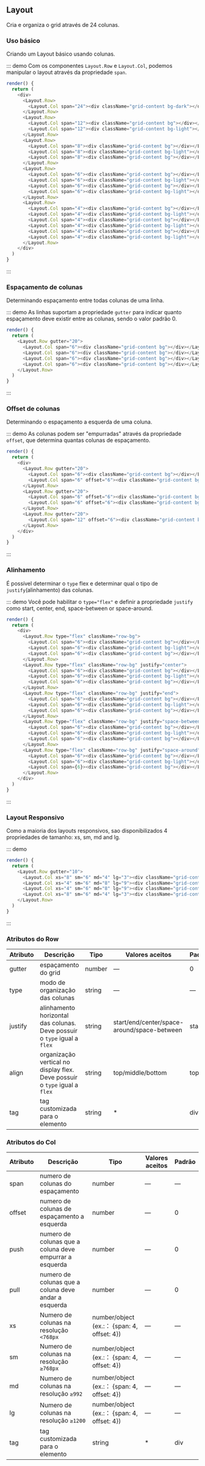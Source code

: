 ## Layout

Cria e organiza o grid através de 24 colunas.

### Uso básico

Criando um Layout básico usando colunas.

::: demo Com os componentes `Layout.Row` e `Layout.Col`, podemos manipular o layout através da propriedade `span`.
```js
render() {
  return (
    <div>
      <Layout.Row>
        <Layout.Col span="24"><div className="grid-content bg-dark"></div></Layout.Col>
      </Layout.Row>
      <Layout.Row>
        <Layout.Col span="12"><div className="grid-content bg"></div></Layout.Col>
        <Layout.Col span="12"><div className="grid-content bg-light"></div></Layout.Col>
      </Layout.Row>
      <Layout.Row>
        <Layout.Col span="8"><div className="grid-content bg"></div></Layout.Col>
        <Layout.Col span="8"><div className="grid-content bg-light"></div></Layout.Col>
        <Layout.Col span="8"><div className="grid-content bg"></div></Layout.Col>
      </Layout.Row>
      <Layout.Row>
        <Layout.Col span="6"><div className="grid-content bg"></div></Layout.Col>
        <Layout.Col span="6"><div className="grid-content bg-light"></div></Layout.Col>
        <Layout.Col span="6"><div className="grid-content bg"></div></Layout.Col>
        <Layout.Col span="6"><div className="grid-content bg-light"></div></Layout.Col>
      </Layout.Row>
      <Layout.Row>
        <Layout.Col span="4"><div className="grid-content bg"></div></Layout.Col>
        <Layout.Col span="4"><div className="grid-content bg-light"></div></Layout.Col>
        <Layout.Col span="4"><div className="grid-content bg"></div></Layout.Col>
        <Layout.Col span="4"><div className="grid-content bg-light"></div></Layout.Col>
        <Layout.Col span="4"><div className="grid-content bg"></div></Layout.Col>
        <Layout.Col span="4"><div className="grid-content bg-light"></div></Layout.Col>
      </Layout.Row>
    </div>
  )
}
```
:::

### Espaçamento de colunas

Determinando espaçamento entre todas colunas de uma linha.

::: demo As linhas suportam a propriedade `gutter` para indicar quanto espaçamento deve existir entre as colunas, sendo o valor padrão 0.
```js
render() {
  return (
    <Layout.Row gutter="20">
      <Layout.Col span="6"><div className="grid-content bg"></div></Layout.Col>
      <Layout.Col span="6"><div className="grid-content bg"></div></Layout.Col>
      <Layout.Col span="6"><div className="grid-content bg"></div></Layout.Col>
      <Layout.Col span="6"><div className="grid-content bg"></div></Layout.Col>
    </Layout.Row>
  )
}
```
:::

### Offset de colunas

Determinando o espaçamento a esquerda de uma coluna.

::: demo As colunas podem ser "empurradas" através da propriedade `offset`, que determina quantas colunas de espaçamento.

```js
render() {
  return (
    <div>
      <Layout.Row gutter="20">
        <Layout.Col span="6"><div className="grid-content bg"></div></Layout.Col>
        <Layout.Col span="6" offset="6"><div className="grid-content bg"></div></Layout.Col>
      </Layout.Row>
      <Layout.Row gutter="20">
        <Layout.Col span="6" offset="6"><div className="grid-content bg"></div></Layout.Col>
        <Layout.Col span="6" offset="6"><div className="grid-content bg"></div></Layout.Col>
      </Layout.Row>
      <Layout.Row gutter="20">
        <Layout.Col span="12" offset="6"><div className="grid-content bg"></div></Layout.Col>
      </Layout.Row>
    </div>
  )
}
```
:::

### Alinhamento

É possível determinar o `type` flex e determinar qual o tipo de `justify`(alinhamento) das colunas.

::: demo Você pode habilitar o `type="flex"` e definir a propriedade `justify` como start, center, end, space-between or space-around.
```js
render() {
  return (
    <div>
      <Layout.Row type="flex" className="row-bg">
        <Layout.Col span="6"><div className="grid-content bg"></div></Layout.Col>
        <Layout.Col span="6"><div className="grid-content bg-light"></div></Layout.Col>
        <Layout.Col span="6"><div className="grid-content bg"></div></Layout.Col>
      </Layout.Row>
      <Layout.Row type="flex" className="row-bg" justify="center">
        <Layout.Col span="6"><div className="grid-content bg"></div></Layout.Col>
        <Layout.Col span="6"><div className="grid-content bg-light"></div></Layout.Col>
        <Layout.Col span="6"><div className="grid-content bg"></div></Layout.Col>
      </Layout.Row>
      <Layout.Row type="flex" className="row-bg" justify="end">
        <Layout.Col span="6"><div className="grid-content bg"></div></Layout.Col>
        <Layout.Col span="6"><div className="grid-content bg-light"></div></Layout.Col>
        <Layout.Col span="6"><div className="grid-content bg"></div></Layout.Col>
      </Layout.Row>
      <Layout.Row type="flex" className="row-bg" justify="space-between">
        <Layout.Col span="6"><div className="grid-content bg"></div></Layout.Col>
        <Layout.Col span="6"><div className="grid-content bg-light"></div></Layout.Col>
        <Layout.Col span="6"><div className="grid-content bg"></div></Layout.Col>
      </Layout.Row>
      <Layout.Row type="flex" className="row-bg" justify="space-around">
        <Layout.Col span="6"><div className="grid-content bg"></div></Layout.Col>
        <Layout.Col span="6"><div className="grid-content bg-light"></div></Layout.Col>
        <Layout.Col span={6}><div className="grid-content bg"></div></Layout.Col>
      </Layout.Row>
    </div>
  )
}
```
:::

### Layout Responsivo

Como a maioria dos layouts responsivos, sao disponibilizados 4 propriedades de tamanho: xs, sm, md and lg.

::: demo
```js
render() {
  return (
    <Layout.Row gutter="10">
      <Layout.Col xs="8" sm="6" md="4" lg="3"><div className="grid-content bg"></div></Layout.Col>
      <Layout.Col xs="4" sm="6" md="8" lg="9"><div className="grid-content bg-light"></div></Layout.Col>
      <Layout.Col xs="4" sm="6" md="8" lg="9"><div className="grid-content bg"></div></Layout.Col>
      <Layout.Col xs="8" sm="6" md="4" lg="3"><div className="grid-content bg-light"></div></Layout.Col>
    </Layout.Row>
  )
}
```
:::

### Atributos do Row
| Atributo      | Descrição          | Tipo      | Valores aceitos       | Padrão  |
|---------- |-------------- |---------- |--------------------------------  |-------- |
| gutter | espaçamento do grid | number | — | 0 |
| type | modo de organização das colunas | string | — | — |
| justify | alinhamento horizontal das colunas. Deve possuir o `type` igual a `flex` | string | start/end/center/space-around/space-between | start |
| align | organização vertical no display flex. Deve possuir o `type` igual a `flex` | string | top/middle/bottom | top |
| tag | tag customizada para o elemento | string | * | div |

### Atributos do Col 
| Atributo      | Descrição          | Tipo      | Valores aceitos       | Padrão  |
|---------- |-------------- |---------- |--------------------------------  |-------- |
| span | numero de colunas do espaçamento | number | — | — |
| offset | numero de colunas de espaçamento a esquerda | number | — | 0 |
| push |  numero de colunas que a coluna deve empurrar a esquerda | number | — | 0 |
| pull |  numero de colunas que a coluna deve andar a esquerda | number | — | 0 |
| xs | Numero de colunas na resolução `<768px`| number/object (ex.:： {span: 4, offset: 4}) | — | — |
| sm | Numero de colunas na resolução `≥768px`| number/object (ex.:： {span: 4, offset: 4}) | — | — |
| md | Numero de colunas na resolução `≥992`| number/object (ex.:： {span: 4, offset: 4}) | — | — |
| lg | Numero de colunas na resolução `≥1200`| number/object (ex.:： {span: 4, offset: 4}) | — | — |
| tag | tag customizada para o elemento | string | * | div |
